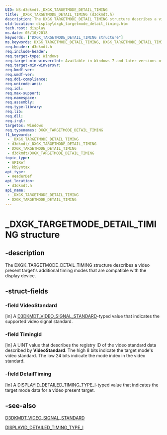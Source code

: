 ```yaml
---
UID: NS:d3dkmdt._DXGK_TARGETMODE_DETAIL_TIMING
title: _DXGK_TARGETMODE_DETAIL_TIMING (d3dkmdt.h)
description: The DXGK_TARGETMODE_DETAIL_TIMING structure describes a video present target's additional timing modes that are compatible with the display device.
old-location: display\dxgk_targetmode_detail_timing.htm
tech.root: display
ms.date: 05/10/2018
keywords: ["DXGK_TARGETMODE_DETAIL_TIMING structure"]
ms.keywords: DXGK_TARGETMODE_DETAIL_TIMING, DXGK_TARGETMODE_DETAIL_TIMING structure [Display Devices], DmStructs_e09b214e-5cd4-430e-b5ba-ece083bbb71c.xml, _DXGK_TARGETMODE_DETAIL_TIMING, d3dkmdt/DXGK_TARGETMODE_DETAIL_TIMING, display.dxgk_targetmode_detail_timing
req.header: d3dkmdt.h
req.include-header: 
req.target-type: Windows
req.target-min-winverclnt: Available in Windows 7 and later versions of the Windows operating systems.
req.target-min-winversvr: 
req.kmdf-ver: 
req.umdf-ver: 
req.ddi-compliance: 
req.unicode-ansi: 
req.idl: 
req.max-support: 
req.namespace: 
req.assembly: 
req.type-library: 
req.lib: 
req.dll: 
req.irql: 
targetos: Windows
req.typenames: DXGK_TARGETMODE_DETAIL_TIMING
f1_keywords:
 - _DXGK_TARGETMODE_DETAIL_TIMING
 - d3dkmdt/_DXGK_TARGETMODE_DETAIL_TIMING
 - DXGK_TARGETMODE_DETAIL_TIMING
 - d3dkmdt/DXGK_TARGETMODE_DETAIL_TIMING
topic_type:
 - APIRef
 - kbSyntax
api_type:
 - HeaderDef
api_location:
 - d3dkmdt.h
api_name:
 - _DXGK_TARGETMODE_DETAIL_TIMING
 - DXGK_TARGETMODE_DETAIL_TIMING
---
```


# _DXGK_TARGETMODE_DETAIL_TIMING structure


## -description

The DXGK_TARGETMODE_DETAIL_TIMING structure describes a video present target's additional timing modes that are compatible with the display device.

## -struct-fields

### -field VideoStandard

[in] A <a href="/windows-hardware/drivers/ddi/d3dkmdt/ne-d3dkmdt-_d3dkmdt_video_signal_standard">D3DKMDT_VIDEO_SIGNAL_STANDARD</a>-typed value that indicates the supported video signal standard.

### -field TimingId

[in] A UINT value that describes the registry ID of the video standard data described by <b>VideoStandard</b>. The high 8 bits indicate the target mode's video standard. The low 24 bits indicate the mode index in the video standard.

### -field DetailTiming

[in] A <a href="/windows-hardware/drivers/ddi/d3dkmdt/ns-d3dkmdt-_displayid_detailed_timing_type_i">DISPLAYID_DETAILED_TIMING_TYPE_I</a>-typed value that indicates the target mode data for a video present target.

## -see-also

<a href="/windows-hardware/drivers/ddi/d3dkmdt/ne-d3dkmdt-_d3dkmdt_video_signal_standard">D3DKMDT_VIDEO_SIGNAL_STANDARD</a>



<a href="/windows-hardware/drivers/ddi/d3dkmdt/ns-d3dkmdt-_displayid_detailed_timing_type_i">DISPLAYID_DETAILED_TIMING_TYPE_I</a>

